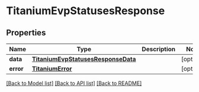 # TitaniumEvpStatusesResponse


## Properties
Name | Type | Description | Notes
------------ | ------------- | ------------- | -------------
**data** | [**TitaniumEvpStatusesResponseData**](TitaniumEvpStatusesResponseData.md) |  | [optional] 
**error** | [**TitaniumError**](TitaniumError.md) |  | [optional] 

[[Back to Model list]](../README.md#documentation-for-models) [[Back to API list]](../README.md#documentation-for-api-endpoints) [[Back to README]](../README.md)



